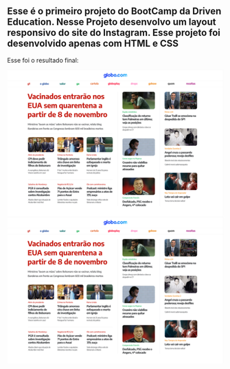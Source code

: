 <h2>Esse é o primeiro projeto do BootCamp da Driven Education. Nesse Projeto desenvolvo um layout responsivo do site do Instagram. Esse projeto foi desenvolvido apenas com HTML e CSS</h2>
<p>Esse foi o resultado final:</p>

<img src="projeto_globo.png" />

<img src="projeto_globo.png" />

